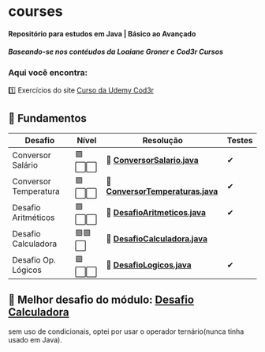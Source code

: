 # courses

#### Repositório para estudos em Java | Básico ao Avançado
  ##### Baseando-se nos contéudos da Loaiane Groner e Cod3r Cursos
  
  ### Aqui você encontra:
:one: Exercícios do site [Curso da Udemy Cod3r](https://www.udemy.com/)

## 🔸 Fundamentos

|  Desafio  | Nível  | Resolução  | Testes |
|-----------|--------|-----|------------|
| Conversor Salário | 🟪⬜⬜   |🏅 [**ConversorSalario.java**](https://github.com/SrtaPoe/courses/blob/main/src/Fundamentos/desafios/ConversorSalario.java) | ✔ 
| Conversor Temperatura    | 🟪⬜⬜  |🏅 [**ConversorTemperaturas.java**](https://github.com/SrtaPoe/courses/blob/main/src/Fundamentos/desafios/ConversorTemperaturas.java) | ✔ 
| Desafio Aritméticos             | 🟪⬜⬜  |🏅 [**DesafioAritmeticos.java**](https://github.com/SrtaPoe/courses/blob/main/src/Fundamentos/desafios/DesafioAritmeticos.java) | ✔ 
| Desafio Calculadora| 🟪🟪⬜   |🏅 [**DesafioCalculadora.java**](https://github.com/SrtaPoe/courses/blob/main/src/Fundamentos/desafios/DesafioCalculadora.java) 
| Desafio Op. Lógicos  | 🟪⬜⬜  |🏅 [**DesafioLogicos.java**](https://github.com/SrtaPoe/courses/blob/main/src/Fundamentos/desafios/DesafioLogicos.java) | ✔ 

## 🔸 Melhor desafio do módulo: [Desafio Calculadora](https://github.com/SrtaPoe/courses/blob/main/src/Fundamentos/desafios/DesafioCalculadora.java)

sem uso de condicionais, optei por usar o operador ternário(nunca tinha usado em Java).

